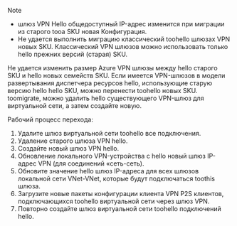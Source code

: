 > [!NOTE]
> * шлюз VPN Hello общедоступный IP-адрес изменится при миграции из старого tooa SKU новая Конфигурация.
> * Не удается выполнить миграцию классический toohello шлюзах VPN новых SKU. Классический VPN шлюзов можно использовать только hello прежних версий (старая) SKU.
> 

Не удается изменить размер Azure VPN шлюзы между hello старого SKU и hello новых семейств SKU. Если имеется VPN-шлюзов в модели развертывания диспетчера ресурсов hello, использующие старую версию hello hello SKU, можно перенести toohello новых SKU. toomigrate, можно удалить hello существующего VPN-шлюз для виртуальной сети, а затем создайте новую.

Рабочий процесс перехода:

1. Удалите шлюз виртуальной сети toohello все подключения.
2. Удаление старого шлюза VPN hello.
3. Создайте новый шлюз VPN hello.
4. Обновление локального VPN-устройства с hello новый шлюз IP-адрес VPN (для соединений «сеть-сеть).
5. Обновите значение hello шлюз IP-адреса для всех шлюзов локальной сети VNet-VNet, которые будут подключаться toothis шлюза.
6. Загрузите новые пакеты конфигурации клиента VPN P2S клиентов, подключающихся toohello виртуальной сети через шлюз VPN.
7. Повторно создайте шлюз виртуальной сети toohello подключений hello.
